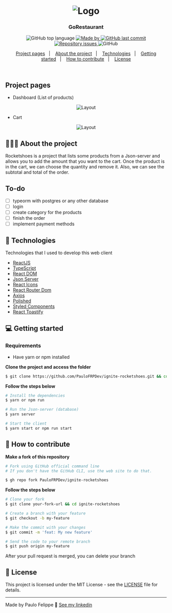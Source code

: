 <h1 align="center">
  <img alt="Logo" src="https://res.cloudinary.com/dqbkqt6dq/image/upload/v1616177165/logo-rocketshoes_wyo8o8.png">
</h1>

<h3 align="center">
  GoRestaurant
</h3>

<p align="center">
  <img alt="GitHub top language" src="https://img.shields.io/github/languages/top/PauloFRPDev/ignite-rocketshoes">

  <a href="https://www.linkedin.com/in/paulo-felippe-ribeiro-pinheiro/" target="_blank" rel="noopener noreferrer">
    <img alt="Made by" src="https://img.shields.io/badge/made%20by-Paulo%20Felippe-%23FF9000">
  </a>

  <a href="https://github.com/PauloFRPDev/ignite-rocketshoes/commits/main">
    <img alt="GitHub last commit" src="https://img.shields.io/github/last-commit/PauloFRPDev/ignite-rocketshoes">
  </a>

  <a href="https://github.com/PauloFRPDev/ignite-rocketshoes/issues">
    <img alt="Repository issues" src="https://img.shields.io/github/issues/PauloFRPDev/ignite-rocketshoes?color=%23FF9000">
  </a>

  <img alt="GitHub" src="https://img.shields.io/github/license/PauloFRPDev/ignite-rocketshoes?color=%23FF9000">
</p>

<p align="center">
  <a href="#-project-pages">Project pages</a>&nbsp;&nbsp;&nbsp;|&nbsp;&nbsp;&nbsp;
  <a href="#%EF%B8%8F-about-the-project">About the project</a>&nbsp;&nbsp;&nbsp;|&nbsp;&nbsp;&nbsp;
  <a href="#-technologies">Technologies</a>&nbsp;&nbsp;&nbsp;|&nbsp;&nbsp;&nbsp;
  <a href="#-getting-started">Getting started</a>&nbsp;&nbsp;&nbsp;|&nbsp;&nbsp;&nbsp;
  <a href="#-how-to-contribute">How to contribute</a>&nbsp;&nbsp;&nbsp;|&nbsp;&nbsp;&nbsp;
  <a href="#-license">License</a>
</p>

</br>

## Project pages

- Dashboard (List of products)
<p align="center">
  <img alt="Layout" src="https://res.cloudinary.com/dqbkqt6dq/image/upload/v1616177148/dashboard-rocketshoes_wu1qsg.png">
</p>

- Cart
<p align="center">
  <img alt="Layout" src="https://res.cloudinary.com/dqbkqt6dq/image/upload/v1616177165/cart-screenshot_w8bppy.png">
</p>

## 💇🏻‍♂️ About the project

Rocketshoes is a project that lists some products from a Json-server and allows you to add the amount that you want to the cart. Once the product is in the cart, we can choose the quantity and remove it. Also, we can see the subtotal and total of the order.

## To-do

- [ ] typeorm with postgres or any other database
- [ ] login
- [ ] create category for the products
- [ ] finish the order
- [ ] implement payment methods

## 🚀 Technologies

Technologies that I used to develop this web client

- [ReactJS](https://reactjs.org/)
- [TypeScript](https://www.typescriptlang.org/)
- [React DOM](https://reactjs.org/docs/react-dom.html)
- [Json Server](https://github.com/typicode/json-server)
- [React Icons](https://react-icons.github.io/react-icons/)
- [React Router Dom](https://reactrouter.com/web/guides/quick-start)
- [Axios](https://github.com/axios/axios)
- [Polished](https://polished.js.org/)
- [Styled Components](https://styled-components.com/)
- [React Toastify](https://github.com/fkhadra/react-toastify#readme)

## 💻 Getting started

### Requirements

- Have yarn or npm installed

**Clone the project and access the folder**

```bash
$ git clone https://github.com/PauloFRPDev/ignite-rocketshoes.git && cd ignite-rocketshoes
```

**Follow the steps below**

```bash
# Install the dependencies
$ yarn or npm run

# Run the Json-server (database)
$ yarn server

# Start the client
$ yarn start or npm run start
```

## 🤔 How to contribute

**Make a fork of this repository**

```bash
# Fork using GitHub official command line
# If you don't have the GitHub CLI, use the web site to do that.

$ gh repo fork PauloFRPDev/ignite-rocketshoes
```

**Follow the steps below**

```bash
# Clone your fork
$ git clone your-fork-url && cd ignite-rocketshoes

# Create a branch with your feature
$ git checkout -b my-feature

# Make the commit with your changes
$ git commit -m 'feat: My new feature'

# Send the code to your remote branch
$ git push origin my-feature
```

After your pull request is merged, you can delete your branch

## 📝 License

This project is licensed under the MIT License - see the [LICENSE](LICENSE) file for details.

---

Made by Paulo Felippe 👋 [See my linkedin](https://www.linkedin.com/in/paulo-felippe-ribeiro-pinheiro/)
